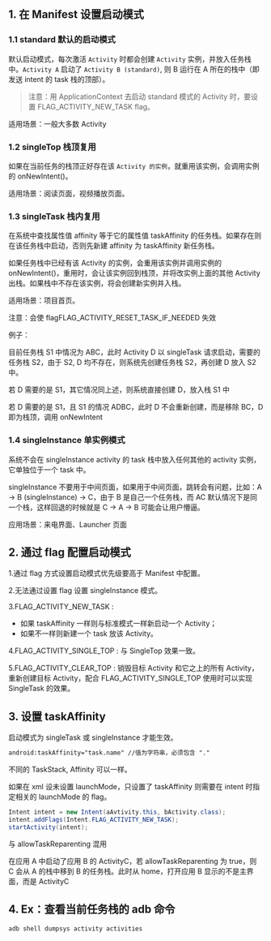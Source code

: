 ## 1. 在 Manifest 设置启动模式

### 1.1 standard 默认的启动模式

默认启动模式，每次激活 `Activity` 时都会创建 `Activity` 实例，并放入任务栈中。`Activity A` 启动了 `Activity B (standard)`, 则 B 运行在 A 所在的栈中（即发送 intent 的 task 栈的顶部）。

>注意：用 ApplicationContext 去启动 standard 模式的 Activity 时，要设置 FLAG_ACTIVITY_NEW_TASK flag。

适用场景：一般大多数 Activity

### 1.2 singleTop 栈顶复用

如果在当前任务的栈顶正好存在该 `Activity 的实例`，就重用该实例，会调用实例的 onNewIntent()。

适用场景：阅读页面，视频播放页面。

### 1.3 singleTask 栈内复用

在系统中查找属性值 affinity 等于它的属性值 taskAffinity 的任务栈。如果存在则在该任务栈中启动，否则先新建 affinity 为 taskAffinity 新任务栈。

如果任务栈中已经有该 Activity 的实例，会重用该实例并调用实例的 onNewIntent()，重用时，会让该实例回到栈顶，并将改实例上面的其他 Activity 出栈。如果栈中不存在该实例，将会创建新实例并入栈。

适用场景：项目首页。

注意：会使 flagFLAG_ACTIVITY_RESET_TASK_IF_NEEDED 失效

例子：

目前任务栈 S1 中情况为 ABC，此时 Activity D 以 singleTask 请求启动，需要的任务栈 S2，由于 S2, D 均不存在，则系统先创建任务栈 S2，再创建 D 放入 S2 中。

若 D 需要的是 S1，其它情况同上述，则系统直接创建 D，放入栈 S1 中

若 D 需要的是 S1，且 S1 的情况 ADBC，此时 D 不会重新创建，而是移除 BC，D 即为栈顶，调用 onNewIntent

### 1.4 singleInstance 单实例模式

系统不会在 singleInstance activity 的 task 栈中放入任何其他的 activity 实例，它单独位于一个 task 中。

singleInstance 不要用于中间页面，如果用于中间页面，跳转会有问题，比如：A -> B (singleInstance) -> C，由于 B 是自己一个任务栈，而 AC 默认情况下是同一个栈，这样回退的时候就是 C -> A -> B 可能会让用户懵逼。

应用场景：来电界面、Launcher 页面

## 2. 通过 flag 配置启动模式 

1.通过 flag 方式设置启动模式优先级要高于 Manifest 中配置。

2.无法通过设置 flag 设置 singleInstance 模式。

3.FLAG_ACTIVITY_NEW_TASK : 

- 如果 taskAffinity 一样则与标准模式一样新启动一个 Activity；
- 如果不一样则新建一个 task 放该 Activity。

4.FLAG_ACTIVITY_SINGLE_TOP : 与 SingleTop 效果一致。

5.FLAG_ACTIVITY_CLEAR_TOP : 销毁目标 Activity 和它之上的所有 Activity，重新创建目标 Activity，配合 FLAG_ACTIVITY_SINGLE_TOP 使用时可以实现 SingleTask 的效果。

## 3. 设置 taskAffinity

启动模式为 singleTask 或 singleInstance 才能生效。

```html
android:taskAffinity="task.name" //值为字符串，必须包含 "."
```
不同的 TaskStack, Affinity 可以一样。

如果在 xml 设未设置 launchMode，只设置了 taskAffinity 则需要在 intent 时指定相关的 launchMode 的 flag。

```java
Intent intent = new Intent(aAvtivity.this, bActivity.class);
intent.addFlags(Intent.FLAG_ACTIVITY_NEW_TASK);
startActivity(intent);
```

与 allowTaskReparenting 混用

在应用 A 中启动了应用 B 的 ActivityC，若 allowTaskReparenting 为 true，则 C 会从 A 的栈中移到 B 的任务栈。此时从 home，打开应用 B 显示的不是主界面，而是 ActivityC

## 4. Ex：查看当前任务栈的 adb 命令 

```shell
adb shell dumpsys activity activities
```
